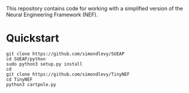 This repository contains code for working with a simplified version of the Neural Engineering Framework (NEF). 

# Quickstart

```
git clone https://github.com/simondlevy/SUEAP
cd SUEAP/python
sudo python3 setup.py install
cd
git clone https://github.com/simondlevy/TinyNEF
cd TinyNEF
python3 cartpole.py
```
